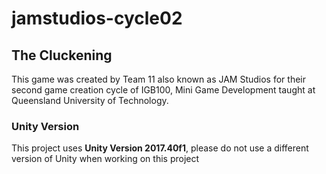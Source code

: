 # jamstudios-cycle02
## The Cluckening

This game was created by Team 11 also known as JAM Studios for their second game creation cycle of IGB100, Mini Game Development taught at Queensland University of Technology.

### Unity Version
This project uses **Unity Version 2017.40f1**, please do not use a different version of Unity when working on this project
